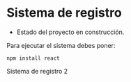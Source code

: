 <h1> Sistema de registro </h1>

- Estado del proyecto en construcción.

Para ejecutar el sistema debes poner:

```npm install react```

Sistema de registro 2

